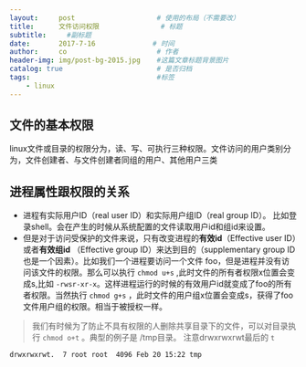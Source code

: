 ```yaml
---
layout:     post                    # 使用的布局（不需要改）
title:      文件访问权限               # 标题 
subtitle:     #副标题
date:       2017-7-16              # 时间
author:     co                      # 作者
header-img: img/post-bg-2015.jpg    #这篇文章标题背景图片
catalog: true                       # 是否归档
tags:                               #标签
    - linux
---
```

## 文件的基本权限
linux文件或目录的权限分为，读、写、可执行三种权限。文件访问的用户类别分为，文件创建者、与文件创建者同组的用户、其他用户三类

## 进程属性跟权限的关系
- 进程有实际用户ID（real user ID）和实际用户组ID（real group ID）。 比如登录shell。会在产生的时候从系统配置的文件读取用户id和组id来设置。
- 但是对于访问受保护的文件来说，只有改变进程的**有效id**（Effective user ID）或者**有效组id** （Effective group ID）来达到目的（supplementary group ID也是一个因素）。比如我们一个进程要访问一个文件 foo，但是进程并没有访问该文件的权限。那么可以执行 `chmod u+s` ,此时文件的所有者权限x位置会变成s,比如 `-rwsr-xr-x`。这样进程运行的时候的有效用户id就变成了foo的所有者权限。当然执行 `chmod g+s` ，此时文件的用户组x位置会变成s，获得了foo文件用户组的权限。相当于被授权一样。

> 我们有时候为了防止不具有权限的人删除共享目录下的文件，可以对目录执行 `chmod o+t` 。典型的例子是 /tmp目录。
注意drwxrwxrwt最后的 `t`

```
drwxrwxrwt.  7 root root  4096 Feb 20 15:22 tmp
```

